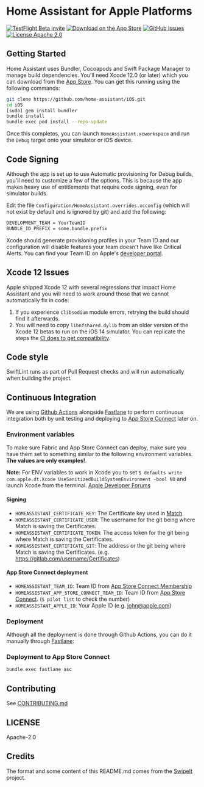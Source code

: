 Home Assistant for Apple Platforms
=================

[![TestFlight Beta invite](https://img.shields.io/badge/TestFlight-Beta-blue.svg)](https://www.home-assistant.io/ios/beta/)
[![Download on the App Store](https://img.shields.io/itunes/v/1099568401.svg)](https://itunes.apple.com/app/home-assistant-open-source-home-automation/id1099568401)
[![GitHub issues](https://img.shields.io/github/issues/home-assistant/iOS.svg?style=flat)](https://github.com/home-assistant/iOS/issues)
[![License Apache 2.0](https://img.shields.io/badge/license-Apache%202.0-green.svg?style=flat)](https://github.com/home-assistant/iOS/blob/master/LICENSE)

## Getting Started

Home Assistant uses Bundler, Cocoapods and Swift Package Manager to manage build dependencies. You'll need Xcode 12.0 (or later) which you can download from the [App Store](https://developer.apple.com/download/). You can get this running using the following commands:

```bash
git clone https://github.com/home-assistant/iOS.git
cd iOS
[sudo] gem install bundler
bundle install
bundle exec pod install --repo-update
```

Once this completes, you can launch  `HomeAssistant.xcworkspace` and run the `Debug` target onto your simulator or iOS device.

## Code Signing

Although the app is set up to use Automatic provisioning for Debug builds, you'll need to customize a few of the options. This is because the app makes heavy use of entitlements that require code signing, even for simulator builds.

Edit the file `Configuration/HomeAssistant.overrides.xcconfig` (which will not exist by default and is ignored by git) and add the following:

```bash
DEVELOPMENT_TEAM = YourTeamID
BUNDLE_ID_PREFIX = some.bundle.prefix
```

Xcode should generate provisioning profiles in your Team ID and our configuration will disable features your team doesn't have like Critical Alerts. You can find your Team ID on Apple's [developer portal](https://developer.apple.com/account).

## Xcode 12 Issues

Apple shipped Xcode 12 with several regressions that impact Home Assistant and you will need to work around those that we cannot automatically fix in code:

1. If you experience `Clibsodium` module errors, retrying the build should find it afterwards.
1. You will need to copy `libnfshared.dylib` from an older version of the Xcode 12 betas to run on the iOS 14 simulator. You can replicate the steps the [CI does to get compatibility](https://github.com/home-assistant/iOS/blob/master/.github/workflows/ci.yml).

## Code style

SwiftLint runs as part of Pull Request checks and will run automatically when building the project.

## Continuous Integration

We are using [Github Actions](https://github.com/home-assistant/iOS/actions) alongside [Fastlane](https://fastlane.tools/) to perform continuous integration both by unit testing and deploying to [App Store Connect](https://appstoreconnect.apple.com) later on.

### Environment variables

To make sure Fabric and App Store Connect can deploy, make sure you have them set to something similar to the following environment variables. **The values are only examples!**.

**Note:** For ENV variables to work in Xcode you to set `$ defaults write com.apple.dt.Xcode UseSanitizedBuildSystemEnvironment -bool NO` and launch Xcode from the terminal. [Apple Developer Forums](https://forums.developer.apple.com/thread/8451)

#### Signing

- `HOMEASSISTANT_CERTIFICATE_KEY`: The Certificate key used in [Match](https://github.com/fastlane/fastlane/tree/master/match)
- `HOMEASSISTANT_CERTIFICATE_USER`: The username for the git being where Match is saving the Certificates.
- `HOMEASSISTANT_CERTIFICATE_TOKEN`: The access token for the git being where Match is saving the Certificates.
- `HOMEASSISTANT_CERTIFICATE_GIT`: The address or the git being where Match is saving the Certificates. (e.g. https://gitlab.com/username/Certificates)

#### App Store Connect deployment

- `HOMEASSISTANT_TEAM_ID`: Team ID from [App Store Connect Membership](https://developer.apple.com/account/#/membership)
- `HOMEASSISTANT_APP_STORE_CONNECT_TEAM_ID`: Team ID from [App Store Connect](https://appstoreconnect.apple.com/). (`$ pilot list` to check the number)
- `HOMEASSISTANT_APPLE_ID`: Your Apple ID (e.g. john@apple.com)

### Deployment

Although all the deployment is done through Github Actions, you can do it manually through [Fastlane](https://github.com/home-assistant/iOS/blob/master/fastlane/README.md):

### Deployment to App Store Connect

```bash
bundle exec fastlane asc
```

## Contributing

See [CONTRIBUTING.md](CONTRIBUTING.md)

## LICENSE

Apache-2.0

## Credits

The format and some content of this README.md comes from the [SwipeIt](https://github.com/ivanbruel/SwipeIt) project.
